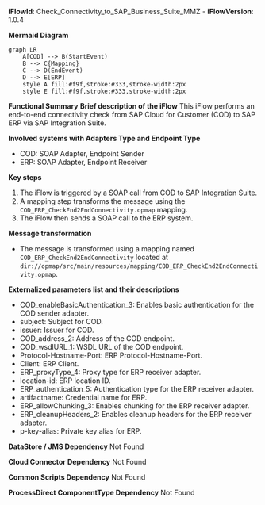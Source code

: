 **iFlowId**: Check_Connectivity_to_SAP_Business_Suite_MMZ - **iFlowVersion**: 1.0.4

**Mermaid Diagram**
```mermaid
graph LR
    A[COD] --> B(StartEvent)
    B --> C{Mapping}
    C --> D(EndEvent)
    D --> E[ERP]
    style A fill:#f9f,stroke:#333,stroke-width:2px
    style E fill:#f9f,stroke:#333,stroke-width:2px
```
**Functional Summary**
**Brief description of the iFlow**
This iFlow performs an end-to-end connectivity check from SAP Cloud for Customer (COD) to SAP ERP via SAP Integration Suite.

**Involved systems with Adapters Type and Endpoint Type**
- COD: SOAP Adapter, Endpoint Sender
- ERP: SOAP Adapter, Endpoint Receiver

**Key steps**

1.  The iFlow is triggered by a SOAP call from COD to SAP Integration Suite.
2.  A mapping step transforms the message using the `COD_ERP_CheckEnd2EndConnectivity.opmap` mapping.
3.  The iFlow then sends a SOAP call to the ERP system.

**Message transformation**
-   The message is transformed using a mapping named `COD_ERP_CheckEnd2EndConnectivity` located at `dir://opmap/src/main/resources/mapping/COD_ERP_CheckEnd2EndConnectivity.opmap`.

**Externalized parameters list and their descriptions**

-   COD_enableBasicAuthentication_3: Enables basic authentication for the COD sender adapter.
-   subject: Subject for COD.
-   issuer: Issuer for COD.
-   COD_address_2: Address of the COD endpoint.
-   COD_wsdlURL_1: WSDL URL of the COD endpoint.
-   Protocol-Hostname-Port: ERP Protocol-Hostname-Port.
-   Client: ERP Client.
-   ERP_proxyType_4: Proxy type for ERP receiver adapter.
-   location-id: ERP location ID.
-   ERP_authentication_5: Authentication type for the ERP receiver adapter.
-   artifactname: Credential name for ERP.
-   ERP_allowChunking_3: Enables chunking for the ERP receiver adapter.
-   ERP_cleanupHeaders_2: Enables cleanup headers for the ERP receiver adapter.
-   p-key-alias: Private key alias for ERP.

**DataStore / JMS Dependency**
Not Found

**Cloud Connector Dependency**
Not Found

**Common Scripts Dependency**
Not Found

**ProcessDirect ComponentType Dependency**
Not Found